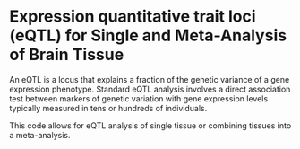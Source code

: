 # Expression quantitative trait loci (eQTL) for Single and Meta-Analysis of Brain Tissue 
       
An eQTL is a locus that explains a fraction of the genetic variance of a gene expression phenotype. Standard eQTL analysis involves a direct association test between markers of genetic variation with gene expression levels typically measured in tens or hundreds of individuals.            
       
This code allows for eQTL analysis of single tissue or combining tissues into a meta-analysis.                        
    
        
            
      
  
   
  
